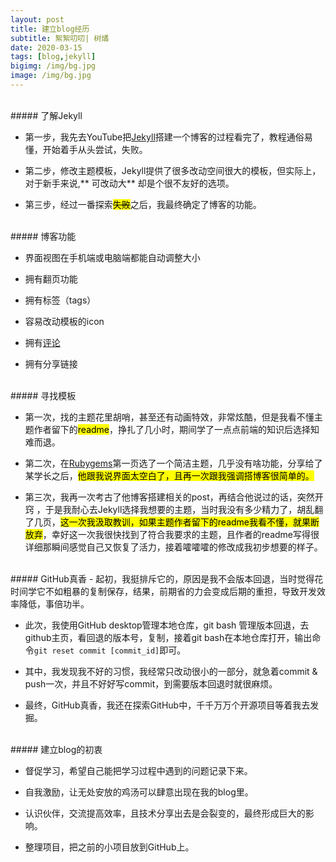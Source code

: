 ```yaml
---
layout: post
title: 建立blog经历
subtitle: 絮絮叨叨| 树燏
date: 2020-03-15 
tags: [blog,jekyll]
bigimg: /img/bg.jpg
image: /img/bg.jpg
---
```


<br>
##### 了解Jekyll

- 第一步，我先去YouTube把[Jekyll][Jekyll]搭建一个博客的过程看完了，教程通俗易懂，开始着手从头尝试，失败。

- 第二步，修改主题模板，Jekyll提供了很多改动空间很大的模板，但实际上，对于新手来说,** 可改动大** 却是个很不友好的选项。

- 第三步，经过一番探索<mark>~~失败~~</mark>之后，我最终确定了博客的功能。


<br>
##### 博客功能


- 界面视图在手机端或电脑端都能自动调整大小

- 拥有翻页功能

- 拥有标签（tags）

- 容易改动模板的icon

- 拥有[评论][disqus]

- 拥有分享链接

<br>
##### 寻找模板

- 第一次，找的主题花里胡哨，甚至还有动画特效，非常炫酷，但是我看不懂主题作者留下的<mark>readme</mark>，挣扎了几小时，期间学了一点点前端的知识后选择知难而退。

- 第二次，在[Rubygems][Rubygems]第一页选了一个简洁主题，几乎没有啥功能，分享给了某学长之后，<mark>他跟我说界面太空白了，且再一次跟我强调搭博客很简单的。</mark>

- 第三次，我再一次考古了他博客搭建相关的post，再结合他说过的话，突然开窍 ，于是我耐心去Jekyll选择我想要的主题，当时我没有多少精力了，胡乱翻了几页，<mark>这一次我汲取教训，如果主题作者留下的readme我看不懂，就果断放弃</mark>，幸好这一次我很快找到了符合我要求的主题，且作者的readme写得很详细那瞬间感觉自己又恢复了活力，接着嚯嚯嚯的修改成我初步想要的样子。

<br>
##### GitHub真香
- 起初，我挺排斥它的，原因是我不会版本回退，当时觉得花时间学它不如粗暴的复制保存，结果，前期省的力会变成后期的重担，导致开发效率降低，事倍功半。

- 此次，我使用GitHub desktop管理本地仓库，git bash 管理版本回退，去github主页，看回退的版本号，复制，接着git bash在本地仓库打开，输出命令`git reset commit [commit_id]`即可。

- 其中，我发现我不好的习惯，我经常只改动很小的一部分，就急着commit & push一次，并且不好好写commit，到需要版本回退时就很麻烦。
- 最终，GitHub真香，我还在探索GitHub中，千千万万个开源项目等着我去发掘。

<br>
##### 建立blog的初衷

- 督促学习，希望自己能把学习过程中遇到的问题记录下来。

- 自我激励，让无处安放的鸡汤可以肆意出现在我的blog里。

- 认识伙伴，交流提高效率，且技术分享出去是会裂变的，最终形成巨大的影响。

- 整理项目，把之前的小项目放到GitHub上。

[Jekyll]: https://www.youtube.com/watch?v=bDQsGdCWv4I&list=PLLAZ4kZ9dFpOPV5C5Ay0pHaa0RJFhcmcB&index=12
[disqus]: https://desiredpersona.com/disqus-comments-jekyll/
[Rubygems]: https://rubygems.org/


